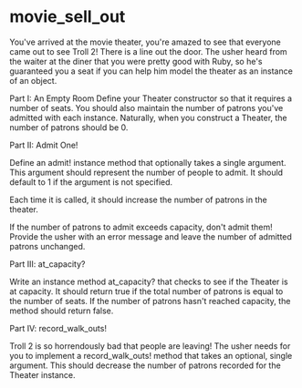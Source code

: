# movie_sell_out

You've arrived at the movie theater, you're amazed to see that everyone came out to see Troll 2! There is a line out the door. The usher heard from the waiter at the diner that you were pretty good with Ruby, so he's guaranteed you a seat if you can help him model the theater as an instance of an object.

Part I: An Empty Room
Define your Theater constructor so that it requires a number of seats. You should also maintain the number of patrons you've admitted with each instance. Naturally, when you construct a Theater, the number of patrons should be 0.

Part II: Admit One!

Define an admit! instance method that optionally takes a single argument. This argument should represent the number of people to admit. It should default to 1 if the argument is not specified.

Each time it is called, it should increase the number of patrons in the theater.

If the number of patrons to admit exceeds capacity, don't admit them! Provide the usher with an error message and leave the number of admitted patrons unchanged.

Part III: at_capacity?

Write an instance method at_capacity? that checks to see if the Theater is at capacity. It should return true if the total number of patrons is equal to the number of seats. If the number of patrons hasn't reached capacity, the method should return false.

Part IV: record_walk_outs!

Troll 2 is so horrendously bad that people are leaving! The usher needs for you to implement a record_walk_outs! method that takes an optional, single argument. This should decrease the number of patrons recorded for the Theater instance.
